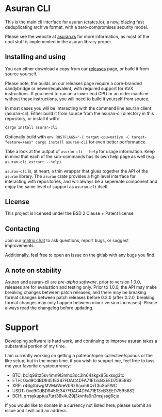 Asuran CLI
==========

This is the main cli interface for [asuran](https://gitlab.com/asuran-rs/asuran) ([crates.io](https://crates.io/crates/asuran)), a new, [blazing fast](https://gitlab.com/asuran-rs/archiver-benchmarks/-/blob/master/RESULTS.md) deduplicating archive format, with a zero-compromises security model.

Please see the website at [asuran.rs](https://asuran.rs) for more information, as most of the cool stuff is implemented in the asuran library proper.

Installing and using
--------------------

You can either download a copy from our [releases](https://gitlab.com/asuran-rs/asuran/-/releases) page, or build it from source yourself.

Please note, the builds on our releases page require a core-branded sandybridge or newer/equivalent, with required support for AVX instructions. If you need to run on a lower end CPU or an older machine without these instructions, you will need to build it yourself from source.

In most cases you will be interacting with the command line asuran client (asuran-cli). Either build it from source from the asuran-cli directory in this repository, or install it with:

```bash
cargo install asuran-cli
```

Optionally build with `env RUSTFLAGS="-C target-cpu=native -C target-feature=+aes" cargo install asuran-cli` for even better performance.

Take a look at the output of `asuran-cli --help` for usage information. Keep in mind that each of the sub-commands has its own help page as well (e.g. `asuran-cli extract --help`).

`asuran-cli` is, at heart, a thin wrapper that glues together the API of the `asuran` library. The `asuran` crate provides a high level interface for interacting with repositories, and will always be a sepereate component and enjoy the same level of support as `asuran-cli` itself.

License
-------

This project is licensed under the BSD 2 Clause + Patent license

Contacting
----------

Join our [matrix chat](https://matrix.to/#/!gfTQMJBreSJoPEkEeI:matrix.org?via=matrix.org&via=t2bot.io) to ask questions, report bugs, or suggest improvements.

Additionally, feel free to open an issue on the gitlab with any bugs you find.

A note on stability
-------------------

Asuran and asuran-cli are *pre-alpha software*, prior to version 1.0.0, releases are for evaluation and testing only. Prior to 1.0.0, the API may make breaking changes between patch releases, and there may be breaking format changes between patch releases before 0.2.0 (after 0.2.0, breaking format changes may only happen between minor version increases). Please always read the changelog before updating.

Support
=======

Developing software is hard work, and continuing to improve asuran takes a substantial portion of my time.

I am currently working on getting a patreon/open collective/sponus or the like setup, but in the mean time, if you wish to support me, feel free to toss me your favorite cryptocurrency:

-	BTC: bc1q99tz5sv4mn9l3mhx3qc3lh64skgx85uxssg3tc
-	ETH: 0xd9CdBD945fE347FDAC4DFA71E13cB3EED7595882
-	XRP: r46gGdwgMVMaWreVbRzSoxm9QrT3uSoEWC
-	USDT: 0xd9CdBD945fE347FDAC4DFA71E13cB3EED7595882
-	BCH: qrrsykuptuu7urt38k4u29j3kvnfa9n3msjssg6cje

If you would like to donate in a currency not listed here, please submit an issue and I will add an address.
